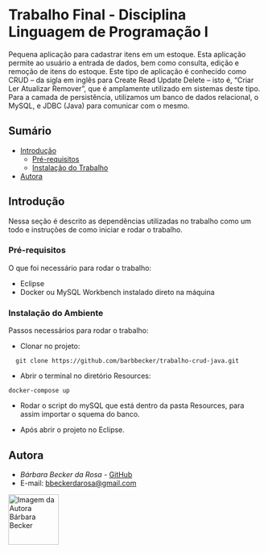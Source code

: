 # Trabalho Final - Disciplina Linguagem de Programação I
Pequena aplicação para cadastrar itens em um estoque. Esta
aplicação permite ao usuário a entrada de dados, bem como consulta, edição e remoção de itens do estoque. Este tipo de aplicação é conhecido como CRUD – da sigla em
inglês para Create Read Update Delete – isto é, “Criar Ler Atualizar Remover”, que é amplamente utilizado em sistemas deste tipo.
Para a camada de persistência, utilizamos um banco de dados relacional, o MySQL, e JDBC (Java) para comunicar com o mesmo.

## Sumário
  - [Introdução](#introdu%C3%A7%C3%A3o)
    - [Pré-requisitos](#pr%C3%A9-requisitos)
    - [Instalação do Trabalho](#instala%C3%A7%C3%A3o-do-trabalho)
  - [Autora](#autora)

## Introdução

Nessa seção é descrito as dependências utilizadas no trabalho como um todo e instruções de como iniciar e rodar o trabalho.

### Pré-requisitos

O que foi necessário para rodar o trabalho: 

- Eclipse
- Docker ou MySQL Workbench instalado direto na máquina

### Instalação do Ambiente

Passos necessários para rodar o trabalho: 

- Clonar no projeto: 
```
  git clone https://github.com/barbbecker/trabalho-crud-java.git
```
- Abrir o terminal no diretório Resources:
```
docker-compose up
```

- Rodar o script do mySQL que está dentro da pasta Resources, para assim importar o squema do banco.

- Após abrir o projeto no Eclipse.

## Autora

* *Bárbara Becker da Rosa* -  [GitHub](https://github.com/barbbecker)
* E-mail: [bbeckerdarosa@gmail.com](bbeckerdarosa@gmail.com)
<a>
  <img 
  alt="Imagem da Autora Bárbara Becker" src="https://avatars1.githubusercontent.com/u/39573350?s=400&u=3a24cbbb390e39b0eaab3c8278124a8b8ee252ae&v=4" width="100">
</a>
